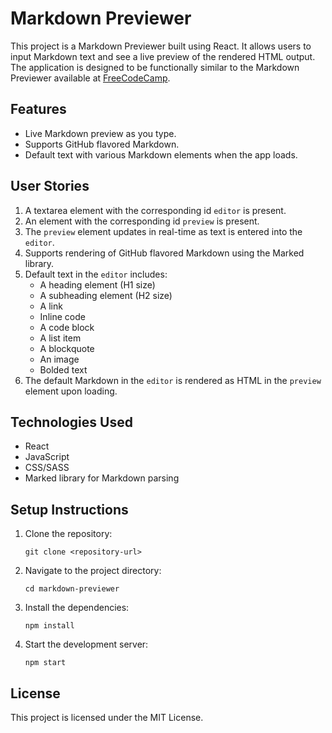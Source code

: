 # Markdown Previewer

This project is a Markdown Previewer built using React. It allows users to input Markdown text and see a live preview of the rendered HTML output. The application is designed to be functionally similar to the Markdown Previewer available at [FreeCodeCamp](https://markdown-previewer.freecodecamp.rocks/).

## Features

- Live Markdown preview as you type.
- Supports GitHub flavored Markdown.
- Default text with various Markdown elements when the app loads.

## User Stories

1. A textarea element with the corresponding id `editor` is present.
2. An element with the corresponding id `preview` is present.
3. The `preview` element updates in real-time as text is entered into the `editor`.
4. Supports rendering of GitHub flavored Markdown using the Marked library.
5. Default text in the `editor` includes:
   - A heading element (H1 size)
   - A subheading element (H2 size)
   - A link
   - Inline code
   - A code block
   - A list item
   - A blockquote
   - An image
   - Bolded text
6. The default Markdown in the `editor` is rendered as HTML in the `preview` element upon loading.

## Technologies Used

- React
- JavaScript
- CSS/SASS
- Marked library for Markdown parsing

## Setup Instructions

1. Clone the repository:
   ```
   git clone <repository-url>
   ```
2. Navigate to the project directory:
   ```
   cd markdown-previewer
   ```
3. Install the dependencies:
   ```
   npm install
   ```
4. Start the development server:
   ```
   npm start
   ```

## License

This project is licensed under the MIT License.